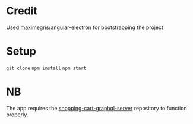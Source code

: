 # Credit

Used [maximegris/angular-electron](https://github.com/maximegris/angular-electron) for bootstrapping the project

# Setup
`git clone`
`npm install`
`npm start`

# NB

The app requires the [shopping-cart-graphql-server](https://github.com/momchil-anachkov/shopping-cart-graphql-server) repository to function properly.
